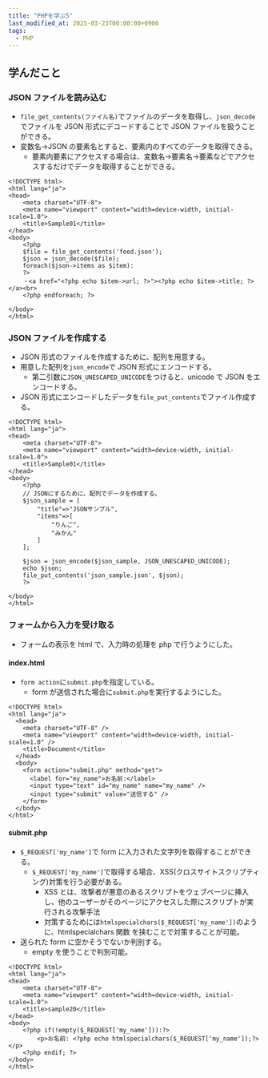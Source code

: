 ```yaml
---
title: "PHPを学ぶ5"
last_modified_at: 2025-03-23T00:00:00+0900
tags:
  - PHP
---
```


## 学んだこと

### JSON ファイルを読み込む

- `file_get_contents(ファイル名)`でファイルのデータを取得し、`json_decode`でファイルを JSON 形式にデコードすることで JSON ファイルを扱うことができる。
- 変数名->JSON の要素名とすると、要素内のすべてのデータを取得できる。
  - 要素内要素にアクセスする場合は、変数名->要素名->要素などでアクセスするだけでデータを取得することができる。

```
<!DOCTYPE html>
<html lang="ja">
<head>
    <meta charset="UTF-8">
    <meta name="viewport" content="width=device-width, initial-scale=1.0">
    <title>Sample01</title>
</head>
<body>
    <?php
    $file = file_get_contents('feed.json');
    $json = json_decode($file);
    foreach($json->items as $item):
    ?>
    ・<a href="<?php echo $item->url; ?>"><?php echo $item->title; ?></a><br>
    <?php endforeach; ?>

</body>
</html>
```

### JSON ファイルを作成する

- JSON 形式のファイルを作成するために、配列を用意する。
- 用意した配列を`json_encode`で JSON 形式にエンコードする。
  - 第二引数に`JSON_UNESCAPED_UNICODE`をつけると、unicode で JSON をエンコードする。
- JSON 形式にエンコードしたデータを`file_put_contents`でファイル作成する。

```
<!DOCTYPE html>
<html lang="ja">
<head>
    <meta charset="UTF-8">
    <meta name="viewport" content="width=device-width, initial-scale=1.0">
    <title>Sample01</title>
</head>
<body>
    <?php
    // JSONにするために、配列でデータを作成する。
    $json_sample = [
        "title"=>"JSONサンプル",
        "items"=>[
            "りんご",
            "みかん"
        ]
    ];

    $json = json_encode($json_sample, JSON_UNESCAPED_UNICODE);
    echo $json;
    file_put_contents('json_sample.json', $json);
    ?>

</body>
</html>

```

### フォームから入力を受け取る

- フォームの表示を html で、入力時の処理を php で行うようにした。

#### index.html

- `form action`に`submit.php`を指定している。
  - form が送信された場合に`submit.php`を実行するようにした。

```
<!DOCTYPE html>
<html lang="ja">
  <head>
    <meta charset="UTF-8" />
    <meta name="viewport" content="width=device-width, initial-scale=1.0" />
    <title>Document</title>
  </head>
  <body>
    <form action="submit.php" method="get">
      <label for="my_name">お名前:</label>
      <input type="text" id="my_name" name="my_name" />
      <input type="submit" value="送信する" />
    </form>
  </body>
</html>
```

#### submit.php

- `$_REQUEST['my_name']`で form に入力された文字列を取得することができる。
  - `$_REQUEST['my_name']`で取得する場合、XSS(クロスサイトスクリプティング)対策を行う必要がある。
    - XSS とは、攻撃者が悪意のあるスクリプトをウェブページに挿入し、他のユーザーがそのページにアクセスした際にスクリプトが実行される攻撃手法
    - 対策するためには`htmlspecialchars($_REQUEST['my_name'])`のように、htmlspecialchars 関数 を挟むことで対策することが可能。
- 送られた form に空かそうでないか判別する。
  - empty を使うことで判別可能。

```
<!DOCTYPE html>
<html lang="ja">
<head>
    <meta charset="UTF-8">
    <meta name="viewport" content="width=device-width, initial-scale=1.0">
    <title>sample20</title>
</head>
<body>
    <?php if(!empty($_REQUEST['my_name'])):?>
        <p>お名前: <?php echo htmlspecialchars($_REQUEST['my_name']);?></p>
    <?php endif; ?>
</body>
</html>

```

